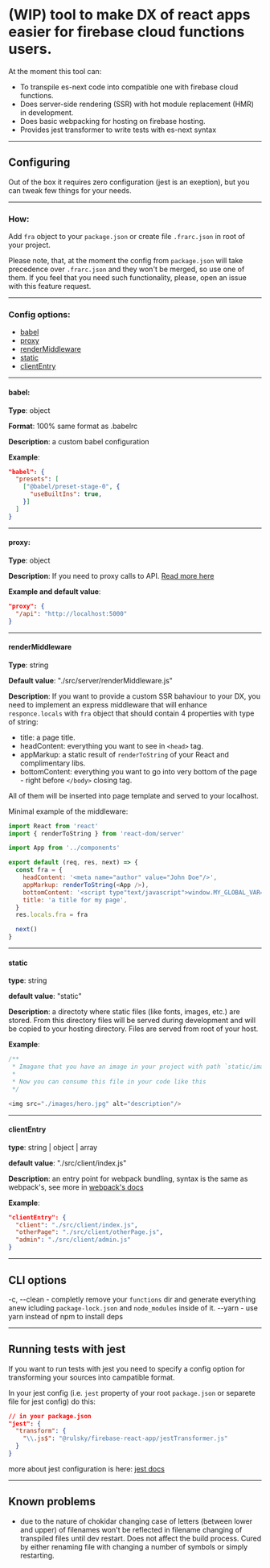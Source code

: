 # (WIP) tool to make DX of react apps easier for firebase cloud functions users.

At the moment this tool can:
- To transpile es-next code into compatible one with firebase cloud functions.
- Does server-side rendering (SSR) with hot module replacement (HMR) in development.
- Does basic webpacking for hosting on firebase hosting.
- Provides jest transformer to write tests with es-next syntax

---

## Configuring
Out of the box it requires zero configuration (jest is an exeption), but you can tweak few things for your needs.

---

### How:
Add `fra` object to your `package.json` or create file `.frarc.json` in root of your project.

Please note, that, at the moment the config from `package.json` will take precedence over `.frarc.json` and they won't be merged, so use one of them. If you feel that you need such functionality, please, open an issue with this feature request.

---

### Config options:

- [babel](#babel)
- [proxy](#proxy)
- [renderMiddleware](#renderMiddleware)
- [static](#static)
- [clientEntry](#clientEntry)
---

#### babel:
__Type__: object

__Format__: 100% same format as .babelrc

__Description__: a custom babel configuration

__Example__:
````json
"babel": {
  "presets": [
    ["@babel/preset-stage-0", {
      "useBuiltIns": true,
    }]
  ]
}
````

---

#### proxy:
__Type__: object

__Description__: If you need to proxy calls to API. [Read more here](https://webpack.js.org/configuration/dev-server/#devserver-proxy)

__Example and default value__:
````json
"proxy": {
  "/api": "http://localhost:5000"
}
````

---

#### renderMiddleware

__Type__: string

__Default value__: "./src/server/renderMiddleware.js"

__Description__: If you want to provide a custom SSR bahaviour to your DX, you need to implement an express middleware that will enhance `responce.locals` with `fra` object that should contain 4 properties with type of string:
  - title: a page title.
  - headContent: everything you want to see in `<head>` tag.
  - appMarkup: a static result of `renderToString` of your React and complimentary libs.
  - bottomContent: everything you want to go into very bottom of the page - right before `</body>` closing tag.
  
All of them will be inserted into page template and served to your localhost.

Minimal example of the middleware:
````javascript
import React from 'react'
import { renderToString } from 'react-dom/server'

import App from '../components'

export default (req, res, next) => {
  const fra = {
    headContent: '<meta name="author" value="John Doe"/>',
    appMarkup: renderToString(<App />),
    bottomContent: '<script type"text/javascript">window.MY_GLOBAL_VAR="anything"</script>',
    title: 'a title for my page',
  }
  res.locals.fra = fra

  next()
}
````

---

#### static

__type__: string

__default value__: "static"

__Description__: a directoty where static files (like fonts, images, etc.) are stored. From this directory files will be served during development and will be copied to your hosting directory. Files are served from root of your host.

__Example__:
````javascript
/**
 * Imagane that you have an image in your project with path `static/images/hero.jpg`
 *
 * Now you can consume this file in your code like this
 */

<img src="./images/hero.jpg" alt="description"/>
````
---

#### clientEntry
__type__: string | object | array

__default value__: "./src/client/index.js"

__Description__: an entry point for webpack bundling, syntax is the same as webpack's, see more in [webpack's docs](https://webpack.js.org/concepts/entry-points/)

__Example__:
````JSON
"clientEntry": {
  "client": "./src/client/index.js",
  "otherPage": "./src/client/otherPage.js",
  "admin": "./src/client/admin.js"
}
````

---



## CLI options

 -c, --clean - completly remove your `functions` dir and generate everything anew icluding `package-lock.json` and `node_modules` inside of it.
 --yarn - use yarn instead of npm to install deps

---

## Running tests with jest

If you want to run tests with jest you need to specify a config option for transforming your sources into campatible format.

In your jest config (i.e. `jest` property of your root `package.json` or separete file for jest config) do this:

````json
// in your package.json
"jest": {
  "transform": {
    "\\.js$": "@rulsky/firebase-react-app/jestTransformer.js"
  }
}
````

more about jest configuration is here: [jest docs](https://jestjs.io/docs/en/configuration.html)


---

## Known problems

- due to the nature of chokidar changing case of letters (between lower and upper) of filenames won't be reflected in filename changing of transpiled files until dev restart. Does not affect the build process. Cured by either renaming file with changing a number of symbols or simply restarting.